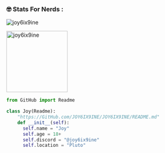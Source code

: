 <h3 align="left">🤓 Stats For Nerds :</h3>
<p align="left"> <img src="https://komarev.com/ghpvc/?username=joy6ix9ine&label=Total%20Profile%20Views&color=0e75b6&style=flat" alt="joy6ix9ine"> </p>
<p align="left"> <img height="160" src="https://github-readme-stats.vercel.app/api?username=joy6ix9ine&show_icons=true&theme=radical" alt="joy6ix9ine"></p>

```py
from GitHub import Readme

class Joy(Readme):
    "https://GitHub.com/JOY6IX9INE/JOY6IX9INE/README.md"
    def __init__(self):
      self.name = "Joy"
      self.age = 18+ 
      self.discord = "@joy6ix9ine"
      self.location = "Pluto"
```

